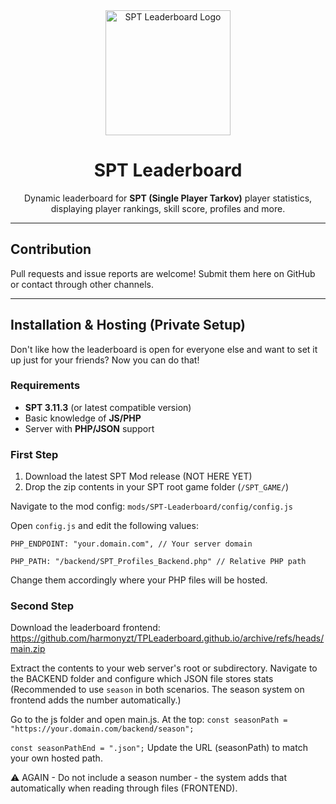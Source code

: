<div align="center">
  <img src="https://elite.nullcore.net/i/fa24992a.png" alt="SPT Leaderboard Logo" width="200" />
</div>

<h1 align="center">SPT Leaderboard</h1>

<p align="center">
  Dynamic leaderboard for <strong>SPT (Single Player Tarkov)</strong> player statistics, displaying player rankings, skill score, profiles and more.
</p>

---

## Contribution
Pull requests and issue reports are welcome!
Submit them here on GitHub or contact through other channels.

---

## Installation & Hosting (Private Setup)
Don't like how the leaderboard is open for everyone else and want to set it up just for your friends? Now you can do that!

### Requirements
- **SPT 3.11.3** (or latest compatible version)
- Basic knowledge of **JS/PHP**
- Server with **PHP/JSON** support

### First Step
1. Download the latest SPT Mod release (NOT HERE YET)
2. Drop the zip contents in your SPT root game folder (`/SPT_GAME/`)

Navigate to the mod config:
`mods/SPT-Leaderboard/config/config.js`

Open `config.js` and edit the following values:

`PHP_ENDPOINT: "your.domain.com", // Your server domain`

`PHP_PATH: "/backend/SPT_Profiles_Backend.php" // Relative PHP path`

Change them accordingly where your PHP files will be hosted.

### Second Step
Download the leaderboard frontend: https://github.com/harmonyzt/TPLeaderboard.github.io/archive/refs/heads/main.zip

Extract the contents to your web server's root or subdirectory.
Navigate to the BACKEND folder and configure which JSON file stores stats
(Recommended to use `season` in both scenarios. The season system on frontend adds the number automatically.)

Go to the js folder and open main.js. At the top:
`const seasonPath = "https://your.domain.com/backend/season";`

`const seasonPathEnd = ".json";`
Update the URL (seasonPath) to match your own hosted path.

⚠️ AGAIN - Do not include a season number - the system adds that automatically when reading through files (FRONTEND).

